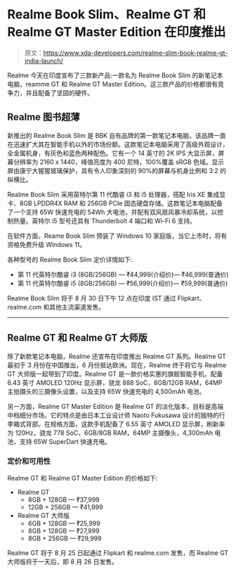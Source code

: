 # Realme Book Slim、Realme GT 和 Realme GT Master Edition 在印度推出

> 原文：<https://www.xda-developers.com/realme-slim-book-realme-gt-india-launch/>

Realme 今天在印度宣布了三款新产品:一款名为 Realme Book Slim 的新笔记本电脑，reamme GT 和 Realme GT Master Edition。这三款产品的价格都很有竞争力，并且配备了坚固的硬件。

## Realme 图书超薄

新推出的 Realme Book Slim 是 BBK 自有品牌的第一款笔记本电脑，该品牌一直在迅速扩大其在智能手机以外的市场份额。这款笔记本电脑采用了高级外观设计，全金属机身，有灰色和蓝色两种配色。它有一个 14 英寸的 2K IPS 大显示屏，屏幕分辨率为 2160 x 1440，峰值亮度为 400 尼特，100%覆盖 sRGB 色域。显示屏由康宁大猩猩玻璃保护，具有令人印象深刻的 90%的屏幕与机身比例和 3:2 的纵横比。

Realme Book Slim 采用英特尔第 11 代酷睿 i3 和 i5 处理器，搭配 Iris XE 集成显卡、8GB LPDDR4X RAM 和 256GB PCIe 固态硬盘存储。这款笔记本电脑配备了一个支持 65W 快速充电的 54Wh 大电池，并配有双风扇风暴冷却系统，以控制热量。英特尔 i5 型号还具有 Thunderbolt 4 端口和 Wi-Fi 6 支持。

在软件方面，Reame Book Slim 预装了 Windows 10 家庭版，当它上市时，将有资格免费升级 Windows 11。

各种型号的 Realme Book Slim 定价详情如下:

*   第 11 代英特尔酷睿 i3 (8GB/256GB) — ₹44,999(介绍价)— ₹46,999(普通价)
*   第 11 代英特尔酷睿 i5 (8GB/256GB) — ₹56,999(介绍价)— ₹59,999(普通价)

Realme Book Slim 将于 8 月 30 日下午 12 点在印度 IST 通过 Flipkart、realme.com 和其他主流渠道发售。

* * *

## Realme GT 和 Realme GT 大师版

除了新款笔记本电脑，Realme 还宣布在印度推出 Realme GT 系列。Realme GT 最初于 3 月份在中国推出，6 月份抵达欧洲。现在，Realme 终于将它与 Realme GT 大师版一起带到了印度。Realme GT 是一款价格实惠的旗舰智能手机，配备 6.43 英寸 AMOLED 120Hz 显示屏，骁龙 888 SoC，8GB/12GB RAM，64MP 主拍摄头的三摄像头设置，以及支持 65W 快速充电的 4,500mAh 电池。

另一方面，Realme GT Master Edition 是 Realme GT 的淡化版本，目标是高端中档细分市场。它的特点是由日本工业设计师 Naoto Fukusawa 设计的独特的行李箱式背部。在规格方面，这款手机配备了 6.55 英寸 AMOLED 显示屏，刷新率为 120Hz，骁龙 778 SoC，6GB/8GB RAM，64MP 主摄像头，4,300mAh 电池，支持 65W SuperDart 快速充电。

### 定价和可用性

Realme GT 和 Realme GT Master Edition 的价格如下:

*   Realme GT
    *   8GB + 128GB — ₹37,999
    *   12GB + 256GB — ₹41,999
*   Realme GT 大师版
    *   6GB + 128GB — ₹25,999
    *   8GB + 128GB — ₹27,999
    *   8GB + 256GB — ₹29,999

Realme GT 将于 8 月 25 日起通过 Flipkart 和 realme.com 发售，而 Realme GT 大师版将于一天后，即 8 月 26 日发售。
